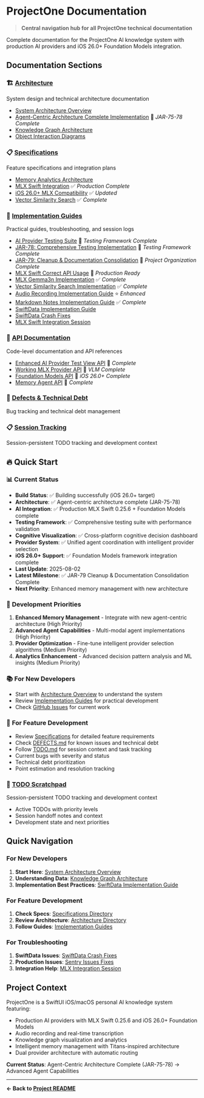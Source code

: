 # ProjectOne Documentation

> **Central navigation hub for all ProjectOne technical documentation**

Complete documentation for the ProjectOne AI knowledge system with production AI providers and iOS 26.0+ Foundation Models integration.

## Documentation Sections

### 🏗️ [Architecture](architecture/)
System design and technical architecture documentation
- [System Architecture Overview](architecture/SYSTEM_ARCHITECTURE_OVERVIEW.md)
- [Agent-Centric Architecture Complete Implementation](architecture/AGENT_CENTRIC_ARCHITECTURE_COMPLETE_IMPLEMENTATION.md) 🎯 *JAR-75-78 Complete*
- [Knowledge Graph Architecture](architecture/KNOWLEDGE_GRAPH_ARCHITECTURE.md)
- [Object Interaction Diagrams](architecture/OBJECT_INTERACTION_DIAGRAMS.md)

### 📋 [Specifications](specifications/)
Feature specifications and integration plans
- [Memory Analytics Architecture](specifications/MEMORY_ANALYTICS_ARCHITECTURE.md)
- [MLX Swift Integration](specifications/MLX_SWIFT_INTEGRATION.md) ✅ *Production Complete*
- [iOS 26.0+ MLX Compatibility](specifications/XCODE26_MLX_COMPATIBILITY_UPDATE.md) ✅ *Updated*
- [Vector Similarity Search](specifications/VECTOR_SIMILARITY_SEARCH_SPEC.md) ✅ *Complete*

### 📖 [Implementation Guides](guides/)
Practical guides, troubleshooting, and session logs
- [AI Provider Testing Suite](guides/AI_PROVIDER_TESTING.md) 🧪 *Testing Framework Complete*
- [JAR-78: Comprehensive Testing Implementation](guides/JAR_78_COMPREHENSIVE_TESTING_IMPLEMENTATION.md) 🧪 *Testing Framework Complete*
- [JAR-79: Cleanup & Documentation Consolidation](JAR_79_CLEANUP_CONSOLIDATION_COMPLETE.md) 🧹 *Project Organization Complete*
- [MLX Swift Correct API Usage](guides/MLX_SWIFT_CORRECT_API_USAGE.md) 🎯 *Production Ready*
- [MLX Gemma3n Implementation](guides/MLX_GEMMA3N_IMPLEMENTATION_COMPLETE.md) ✅ *Complete*
- [Vector Similarity Search Implementation](guides/VECTOR_SIMILARITY_SEARCH_IMPLEMENTATION.md) ✅ *Complete*
- [Audio Recording Implementation Guide](guides/AUDIO_RECORDING_IMPLEMENTATION.md) ⭐ *Enhanced*
- [Markdown Notes Implementation Guide](guides/MARKDOWN_NOTES_IMPLEMENTATION.md) ✅ *Complete*
- [SwiftData Implementation Guide](guides/SWIFTDATA_IMPLEMENTATION_GUIDE.md)
- [SwiftData Crash Fixes](guides/SWIFTDATA_CRASH_FIXES.md)
- [MLX Swift Integration Session](guides/MLX_SWIFT_INTEGRATION_SESSION.md)

### 🔌 [API Documentation](api/)
Code-level documentation and API references
- [Enhanced AI Provider Test View API](api/EnhancedAIProviderTestView_API.md) 🧪 *Complete*
- [Working MLX Provider API](api/WorkingMLXProvider_API.md) 🤖 *VLM Complete*
- [Foundation Models API](api/FOUNDATION_MODELS_API.md) 🍎 *iOS 26.0+ Complete*
- [Memory Agent API](api/MEMORY_AGENT_API.md) 🧠 *Complete*

### 🐛 [Defects & Technical Debt](DEFECTS.md)
Bug tracking and technical debt management

### 📋 [Session Tracking](TODO.md)
Session-persistent TODO tracking and development context

## 🔥 Quick Start

### 📊 **Current Status** 
- **Build Status**: ✅ Building successfully (iOS 26.0+ target)
- **Architecture**: ✅ Agent-centric architecture complete (JAR-75-78)
- **AI Integration**: ✅ Production MLX Swift 0.25.6 + Foundation Models complete
- **Testing Framework**: ✅ Comprehensive testing suite with performance validation
- **Cognitive Visualization**: ✅ Cross-platform cognitive decision dashboard
- **Provider System**: ✅ Unified agent coordination with intelligent provider selection
- **iOS 26.0+ Support**: ✅ Foundation Models framework integration complete
- **Last Update**: 2025-08-02
- **Latest Milestone**: ✅ JAR-79 Cleanup & Documentation Consolidation Complete
- **Next Priority**: Enhanced memory management with new architecture

### 🎯 **Development Priorities**
1. **Enhanced Memory Management** - Integrate with new agent-centric architecture (High Priority)
2. **Advanced Agent Capabilities** - Multi-modal agent implementations (High Priority)
3. **Provider Optimization** - Fine-tune intelligent provider selection algorithms (Medium Priority)
4. **Analytics Enhancement** - Advanced decision pattern analysis and ML insights (Medium Priority)

### 📚 **For New Developers**
- Start with [Architecture Overview](architecture/) to understand the system
- Review [Implementation Guides](guides/) for practical development
- Check [GitHub Issues](https://github.com/likesjx/ProjectOne/issues) for current work

### 🔧 **For Feature Development**
- Review [Specifications](specifications/) for detailed feature requirements
- Check [DEFECTS.md](DEFECTS.md) for known issues and technical debt
- Follow [TODO.md](TODO.md) for session context and task tracking
- Current bugs with severity and status
- Technical debt prioritization
- Point estimation and resolution tracking

### 📝 [TODO Scratchpad](TODO.md)
Session-persistent TODO tracking and development context
- Active TODOs with priority levels
- Session handoff notes and context
- Development state and next priorities

## Quick Navigation

### For New Developers
1. **Start Here**: [System Architecture Overview](architecture/SYSTEM_ARCHITECTURE_OVERVIEW.md)
2. **Understanding Data**: [Knowledge Graph Architecture](architecture/KNOWLEDGE_GRAPH_ARCHITECTURE.md)
3. **Implementation Best Practices**: [SwiftData Implementation Guide](guides/SWIFTDATA_IMPLEMENTATION_GUIDE.md)

### For Feature Development
1. **Check Specs**: [Specifications Directory](specifications/)
2. **Review Architecture**: [Architecture Directory](architecture/)
3. **Follow Guides**: [Implementation Guides](guides/)

### For Troubleshooting
1. **SwiftData Issues**: [SwiftData Crash Fixes](guides/SWIFTDATA_CRASH_FIXES.md)
2. **Production Issues**: [Sentry Issues Fixes](guides/SENTRY_ISSUES_FIXES.md)
3. **Integration Help**: [MLX Integration Session](guides/MLX_SWIFT_INTEGRATION_SESSION.md)

## Project Context

ProjectOne is a SwiftUI iOS/macOS personal AI knowledge system featuring:
- Production AI providers with MLX Swift 0.25.6 and iOS 26.0+ Foundation Models
- Audio recording and real-time transcription
- Knowledge graph visualization and analytics
- Intelligent memory management with Titans-inspired architecture
- Dual provider architecture with automatic routing

**Current Status**: Agent-Centric Architecture Complete (JAR-75-78) → Advanced Agent Capabilities

---

**← Back to [Project README](../README.md)**
